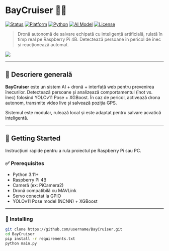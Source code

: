 # BayCruiser 🚁🌊

[![Status](https://img.shields.io/badge/status-active-brightgreen?style=flat-square)]()
[![Platform](https://img.shields.io/badge/platform-RaspberryPi4-blue?style=flat-square)]()
[![Python](https://img.shields.io/badge/python-3.11+-blue?style=flat-square)]()
[![AI Model](https://img.shields.io/badge/YOLOv11+Pose+XGBoost-functional-orange?style=flat-square)]()
[![License](https://img.shields.io/badge/license-MIT-yellow?style=flat-square)]()

> Dronă autonomă de salvare echipată cu inteligență artificială, rulată în timp real pe Raspberry Pi 4B. Detectează persoane în pericol de înec și reacționează automat.

![](media/overview.jpg)

---

## 📜 Descriere generală

**BayCruiser** este un sistem AI + dronă + interfață web pentru prevenirea înecurilor. Detectează persoane și analizează comportamentul (înot vs. înec) folosind YOLOv11 Pose + XGBoost. În caz de pericol, activează drona autonom, transmite video live și salvează poziția GPS.

Sistemul este modular, rulează local și este adaptat pentru salvare acvatică inteligentă.

---

## 🚀 Getting Started

Instrucțiuni rapide pentru a rula proiectul pe Raspberry Pi sau PC.

### ✅ Prerequisites

- Python 3.11+
- Raspberry Pi 4B
- Cameră (ex: PiCamera2)
- Dronă compatibilă cu MAVLink
- Servo conectat la GPIO
- YOLOv11 Pose model (NCNN) + XGBoost

---

### 🔧 Installing

```bash
git clone https://github.com/username/BayCruiser.git
cd BayCruiser
pip install -r requirements.txt
python main.py
